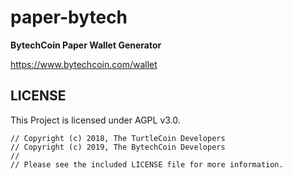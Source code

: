 # paper-bytech

**BytechCoin Paper Wallet Generator**

https://www.bytechcoin.com/wallet

## LICENSE

This Project is licensed under AGPL v3.0.

```
// Copyright (c) 2018, The TurtleCoin Developers
// Copyright (c) 2019, The BytechCoin Developers
//
// Please see the included LICENSE file for more information.
```